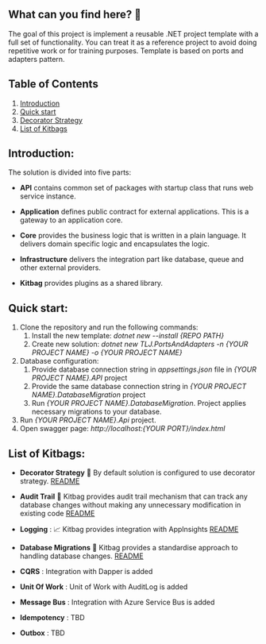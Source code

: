## What can you find here? :rocket:
The goal of this project is implement a reusable .NET project template with a full set of functionality. You can treat it as a reference project to avoid doing repetitive work or for training purposes. Template is based on ports and adapters pattern.

## Table of Contents
1. [Introduction](#Introduction)
2. [Quick start](#Quick-start)
3. [Decorator Strategy](#Decorator-Strategy)
4. [List of Kitbags](#List-of-Kitbags)
 
## Introduction:
The solution is divided into five parts:

- **API** contains common set of packages with startup class that runs web service instance.

- **Application** defines public contract for external applications. This is a gateway to an application core.

- **Core** provides the business logic that is written in a plain language. It delivers domain specific logic and encapsulates the logic.

- **Infrastructure** delivers the integration part like database, queue and other external providers.

- **Kitbag** provides plugins as a shared library.

## Quick start:

1. Clone the repository and run the following commands:
     1. Install the new template: *dotnet new --install {REPO PATH}*
     1. Create new solution: *dotnet new TLJ.PortsAndAdapters -n {YOUR PROJECT NAME} -o {YOUR PROJECT NAME}*
  1. Database configuration:
     1. Provide database connection string in *appsettings.json* file in *{YOUR PROJECT NAME}.API* project
     1. Provide the same database connection string in *{YOUR PROJECT NAME}.DatabaseMigration* project
     1. Run *{YOUR PROJECT NAME}.DatabaseMigration*. Project applies necessary migrations to your database.
  1. Run *{YOUR PROJECT NAME}.Api* project.
  1. Open swagger page: *http://localhost:{YOUR PORT}/index.html*


## List of Kitbags:

- **Decorator Strategy** :currency_exchange: By default solution is configured to use decorator strategy. [README](https://github.com/adrtarnowski/PortsAndAdapters/tree/main/TLJ.PortsAndAdapters.Infrastructure)

- **Audit Trail** :bookmark_tabs: Kitbag provides audit trail mechanism that can track any database changes without making any unnecessary modification in existing code [README](https://github.com/adrtarnowski/PortsAndAdapters/tree/main/Kitbags/Kitbag.Builder.Persistence.EntityFramework.Audit)

- **Logging** : :chart_with_upwards_trend: Kitbag provides integration with AppInsights [README](https://github.com/adrtarnowski/PortsAndAdapters/tree/main/Kitbags/Kitbag.Builder.Logging.AppInsights)

- **Database Migrations** :card_index: Kitbag provides a standardise approach to handling database changes. [README](https://github.com/adrtarnowski/PortsAndAdapters/tree/main/Kitbags/Kitbag.Builder.Persistence.DatabaseMigration.DbUp)

- **CQRS** : Integration with Dapper is added

- **Unit Of Work** : Unit of Work with AuditLog is added

- **Message Bus** : Integration with Azure Service Bus is added

- **Idempotency** : TBD

- **Outbox** : TBD



